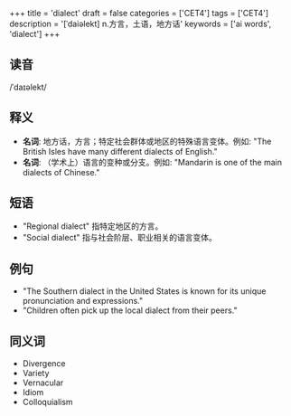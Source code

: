 +++
title = 'dialect'
draft = false
categories = ['CET4']
tags = ['CET4']
description = '[ˈdaiəlekt] n.方言，土语，地方话'
keywords = ['ai words', 'dialect']
+++

## 读音
/ˈdaɪəlekt/

## 释义
- **名词**: 地方话，方言；特定社会群体或地区的特殊语言变体。例如: "The British Isles have many different dialects of English."
- **名词**: （学术上）语言的变种或分支。例如: "Mandarin is one of the main dialects of Chinese."

## 短语
- "Regional dialect" 指特定地区的方言。
- "Social dialect" 指与社会阶层、职业相关的语言变体。

## 例句
- "The Southern dialect in the United States is known for its unique pronunciation and expressions."
- "Children often pick up the local dialect from their peers."

## 同义词
- Divergence
- Variety
- Vernacular
- Idiom
- Colloquialism
